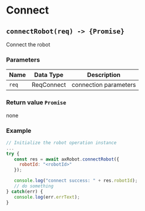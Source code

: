 # Connect

## `connectRobot(req) -> {Promise}`

Connect the robot

### Parameters

| Name | Data Type | Description |
| ----- | ---------- | -------- |
| `req` | ReqConnect | connection parameters |

### Return value `Promise`

none

### Example

``` javascript
// Initialize the robot operation instance
...
try {
   const res = await axRobot.connectRobot({
     robotId: "<robotId>"
   });

   console.log("connect success: " + res.robotId);
   // do something
} catch(err) {
   console.log(err.errText);
}
```
